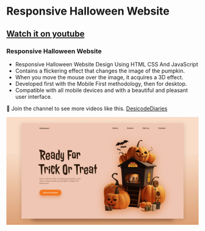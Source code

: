 # Responsive Halloween Website
## [Watch it on youtube]()
### Responsive Halloween Website

- Responsive Halloween Website Design Using HTML CSS And JavaScript
- Contains a flickering effect that changes the image of the pumpkin.
- When you move the mouse over the image, it acquires a 3D effect.
- Developed first with the Mobile First methodology, then for desktop.
- Compatible with all mobile devices and with a beautiful and pleasant user interface.

💙 Join the channel to see more videos like this. [DesicodeDiaries](https://www.youtube.com/@DesicodeDiaries)

![preview img](/preview.png)
